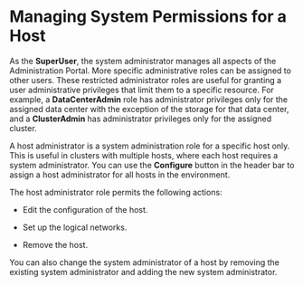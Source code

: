 # Managing System Permissions for a Host

As the **SuperUser**, the system administrator manages all aspects of the Administration Portal. More specific administrative roles can be assigned to other users. These restricted administrator roles are useful for granting a user administrative privileges that limit them to a specific resource. For example, a **DataCenterAdmin** role has administrator privileges only for the assigned data center with the exception of the storage for that data center, and a **ClusterAdmin** has administrator privileges only for the assigned cluster.

A host administrator is a system administration role for a specific host only. This is useful in clusters with multiple hosts, where each host requires a system administrator. You can use the **Configure** button in the header bar to assign a host administrator for all hosts in the environment.

The host administrator role permits the following actions: 

* Edit the configuration of the host.

* Set up the logical networks.

* Remove the host.

You can also change the system administrator of a host by removing the existing system administrator and adding the new system administrator.
